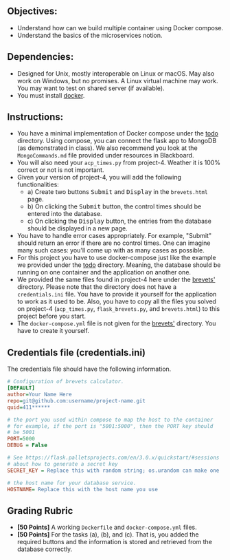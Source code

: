 ## Objectives:

* Understand how can we build multiple container using Docker
  compose.
* Understand the basics of the microservices notion.

## Dependencies:

* Designed for Unix, mostly interoperable on Linux or macOS.
  May also work on Windows, but no promises. A Linux
  virtual machine may work. You may want to test on shared
  server (if available).
* You must install [docker](https://www.docker.com/products/docker-desktop/).

## Instructions:

* You have a minimal implementation of Docker compose under the
  [todo](todo) directory. Using compose, you can connect the flask
  app to MongoDB (as demonstrated in class). We also recommend you
  look at the  `MongoCommands.md` file provided under resources in
  Blackboard.
* You will also need your `acp_times.py` from project-4. Weather
  it is 100% correct or not is not important.
* Given your version of project-4, you will add the following
  functionalities:
  * a) Create two buttons <kbd>Submit</kbd> and <kbd>Display</kbd>
    in the `brevets.html` page.
  * b) On clicking the <kbd>Submit</kbd> button, the control times
    should be entered into the database.
  * c) On clicking the <kbd>Display</kbd> button, the entries
    from the database should be displayed in a new page.
* You have to handle error cases appropriately. For example,
  "Submit" should return an error if there are no control times.
  One can imagine many such cases: you'll come up with as many cases
  as possible.
* For this project you have to use docker-compose just like the
  example we provided under the [todo](todo) directory. Meaning, 
  the database should be running on one container and the application
  on another one.
* We provided the same files found in project-4 here under the
  [brevets'](brevets) directory. Please note that the directory does
  not have a `credentials.ini` file. You have to provide it yourself for
  the application to work as it used to be. Also, you have to copy all
  the files you solved on project-4 (`acp_times.py`, `flask_brevets.py`,
  and `brevets.html`) to this project before you start.
* The `docker-compose.yml` file is not given for the [brevets'](brevets)
  directory. You have to create it yourself.

## Credentials file (credentials.ini)

The credentials file should have the following information.
```ini
# Configuration of brevets calculator.
[DEFAULT]
author=Your Name Here
repo=git@github.com:username/project-name.git
quid=411******

# the port you used within compose to map the host to the container
# for example, if the port is "5001:5000", then the PORT key should
# be 5001
PORT=5000
DEBUG = False

# See https://flask.palletsprojects.com/en/3.0.x/quickstart/#sessions
# about how to generate a secret key
SECRET_KEY = Replace this with random string; os.urandom can make one

# the host name for your database service.
HOSTNAME= Replace this with the host name you use
```

## Grading Rubric

* **[50 Points]** A working `Dockerfile` and `docker-compose.yml` files. 
* **[50 Points]** For the tasks (a), (b), and (c). That is, you added
  the required buttons and the information is stored and retrieved from
  the database correctly.
